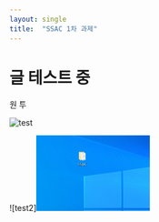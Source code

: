 ```yaml
---
layout: single
title:  "SSAC 1차 과제"
---
```



# 글 테스트 중

원 투 






![test](https://user-images.githubusercontent.com/89231521/130176634-026d994b-95d4-43d7-b124-dfc303588895.png)

![test2]<img src ="https://github.com/protkg/protkg.github.io/blob/master/images/SSACimage.png" width ="200">




